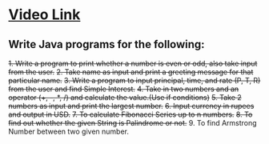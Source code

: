 # [Video Link](https://youtu.be/TAtrPoaJ7gc)

## Write Java programs for the following:

~~1. Write a program to print whether a number is even or odd, also take input from the user.~~
~~2. Take name as input and print a greeting message for that particular name.~~
~~3. Write a program to input principal, time, and rate (P, T, R) from the user and find Simple Interest.~~
~~4. Take in two numbers and an operator (+, -, *, /) and calculate the value.(Use if conditions)~~
~~5. Take 2 numbers as input and print the largest number.~~
~~6. Input currency in rupees and output in USD.~~
~~7. To calculate Fibonacci Series up to n numbers.~~
~~8. To find out whether the given String is Palindrome or not.~~
9. To find Armstrong Number between two given number.

